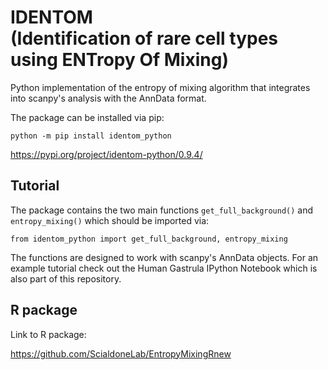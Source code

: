 # IDENTOM <br /> (Identification of rare cell types using ENTropy Of Mixing)

Python implementation of the entropy of mixing algorithm that integrates into scanpy's analysis with the AnnData format.

The package can be installed via pip:

`python -m pip install identom_python`

https://pypi.org/project/identom-python/0.9.4/

## Tutorial

The package contains the two main functions `get_full_background()` and `entropy_mixing()` which should be imported via:

`from identom_python import get_full_background, entropy_mixing`

The functions are designed to work with scanpy's AnnData objects. For an example tutorial check out the Human Gastrula IPython Notebook which is also part of this repository.

## R package

Link to R package: 

https://github.com/ScialdoneLab/EntropyMixingRnew
